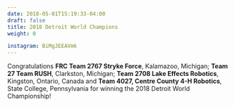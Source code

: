 ```yaml
---
date: 2018-05-01T15:19:33-04:00
draft: false
title: 2018 Detroit World Champions
weight: 0

instagram: BiMgJEEAVmk
---
```


Congratulations **FRC Team 2767 Stryke Force**, Kalamazoo, Michigan; **Team 27 Team RUSH**, Clarkston, Michigan; **Team 2708 Lake Effects Robotics**, Kingston, Ontario, Canada and **Team 4027, Centre County 4-H Robotics**, State College, Pennsylvania for winning the 2018 Detroit World Championship!
